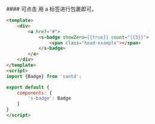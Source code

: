 <codebox>
#### 可点击
用 a 标签进行包裹即可。

```html
<template>
    <div>
        <a href="#">
            <s-badge showZero={{true}} count="{{5}}">
                <span class="head-example"></span>
            </s-badge>
        </a>
    </div>
</template>
<script>
import {Badge} from 'santd';

export default {
    components: {
        's-badge': Badge
    }
}
</script>
```
</codebox>

